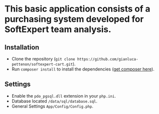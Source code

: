 This basic application consists of a purchasing system developed for SoftExpert team analysis.
============================

## Installation
- Clone the repository (`git clone https://github.com/gianluca-pettenon/softexpert-cart.git`).
- Run `composer install` to install the dependencies ([get composer here](https://getcomposer.org/download)).

## Settings
- Enable the `pdo_pgsql.dll` extension in your `php.ini`.
- Database located `/data/sql/database.sql`.
- General Settings `App/Config/Config.php`.
